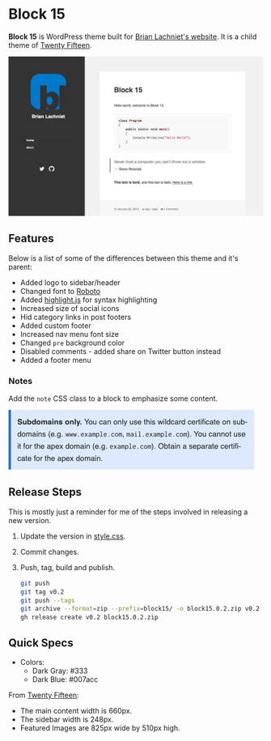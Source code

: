 # Block 15

**Block 15** is WordPress theme built for [Brian Lachniet's website](https://blachniet.com).
It is a child theme of [Twenty Fifteen](https://wordpress.org/themes/twentyfifteen).

![Block 15](https://raw.githubusercontent.com/blachniet/block15/master/screenshot.jpg)

## Features

Below is a list of some of the differences between this theme and it's parent:

- Added logo to sidebar/header
- Changed font to [Roboto](https://www.google.com/fonts/specimen/Roboto)
- Added [highlight.js](https://highlightjs.org/) for syntax highlighting
- Increased size of social icons
- Hid category links in post footers
- Added custom footer
- Increased nav menu font size
- Changed `pre` background color
- Disabled comments - added share on Twitter button instead
- Added a footer menu

### Notes

Add the `note` CSS class to a block to emphasize some content.

![note](./docs/img/note.png)

## Release Steps

This is mostly just a reminder for me of the steps involved in releasing a new
version.

1. Update the version in [style.css](style.css).
1. Commit changes.
1. Push, tag, build and publish.

    ```sh
    git push
    git tag v0.2
    git push --tags
    git archive --format=zip --prefix=block15/ -o block15.0.2.zip v0.2
    gh release create v0.2 block15.0.2.zip
    ```

## Quick Specs

- Colors:
  - Dark Gray: #333
  - Dark Blue: #007acc

From [Twenty Fifteen](https://wordpress.org/themes/twentyfifteen):

- The main content width is 660px.
- The sidebar width is 248px.
- Featured Images are 825px wide by 510px high.
